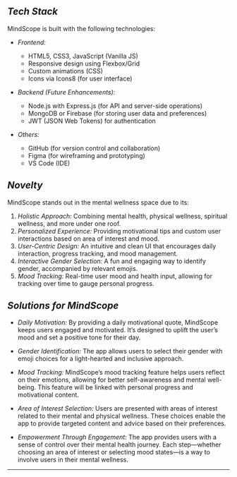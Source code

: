 

## *Tech Stack*

MindScope is built with the following technologies:

- *Frontend:*
  - HTML5, CSS3, JavaScript (Vanilla JS)
  - Responsive design using Flexbox/Grid
  - Custom animations (CSS)
  - Icons via Icons8 (for user interface)

- *Backend (Future Enhancements):*
  - Node.js with Express.js (for API and server-side operations)
  - MongoDB or Firebase (for storing user data and preferences)
  - JWT (JSON Web Tokens) for authentication

- *Others:*
  - GitHub (for version control and collaboration)
  - Figma (for wireframing and prototyping)
  - VS Code (IDE)

## *Novelty*

MindScope stands out in the mental wellness space due to its:

1. *Holistic Approach:* Combining mental health, physical wellness, spiritual wellness, and more under one roof.
2. *Personalized Experience:* Providing motivational tips and custom user interactions based on area of interest and mood.
3. *User-Centric Design:* An intuitive and clean UI that encourages daily interaction, progress tracking, and mood management.
4. *Interactive Gender Selection:* A fun and engaging way to identify gender, accompanied by relevant emojis.
5. *Mood Tracking:* Real-time user mood and health input, allowing for tracking over time to gauge personal progress.

## *Solutions for MindScope*

- *Daily Motivation:* By providing a daily motivational quote, MindScope keeps users engaged and motivated. It’s designed to uplift the user’s mood and set a positive tone for their day.
  
- *Gender Identification:* The app allows users to select their gender with emoji choices for a light-hearted and inclusive approach.
  
- *Mood Tracking:* MindScope’s mood tracking feature helps users reflect on their emotions, allowing for better self-awareness and mental well-being. This feature will be linked with personal progress and motivational content.

- *Area of Interest Selection:* Users are presented with areas of interest related to their mental and physical wellness. These choices enable the app to provide targeted content and advice based on their preferences.

- *Empowerment Through Engagement:* The app provides users with a sense of control over their mental health journey. Each step—whether choosing an area of interest or selecting mood states—is a way to involve users in their mental wellness.

---
